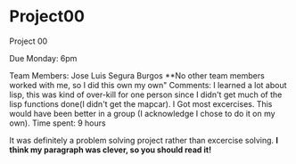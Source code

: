 ﻿# Project00

Project 00

Due Monday: 6pm

Team Members: Jose Luis Segura Burgos
**No other team members worked with me, so I did this own my own"
Comments: I learned a lot about lisp, this was kind of over-kill for one person since I didn't get much of the 
lisp functions done(I didn't get the mapcar).
I Got most excercises. This would have been better in a group (I acknowledge I chose to do it on my own).
Time spent: 9 hours

It was definitely a problem solving project rather than excercise solving. **I think my paragraph was clever, 
so you should read it!**